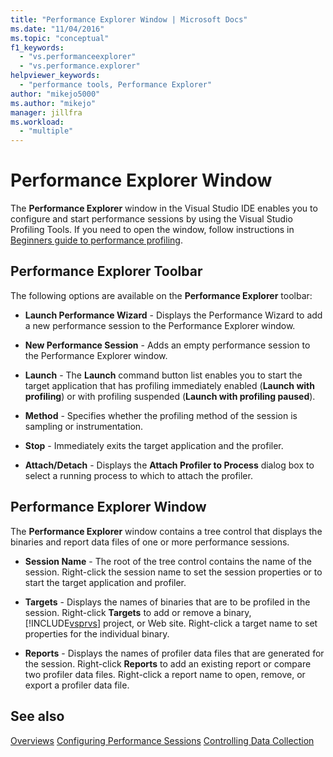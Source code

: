 ```yaml
---
title: "Performance Explorer Window | Microsoft Docs"
ms.date: "11/04/2016"
ms.topic: "conceptual"
f1_keywords:
  - "vs.performanceexplorer"
  - "vs.performance.explorer"
helpviewer_keywords:
  - "performance tools, Performance Explorer"
author: "mikejo5000"
ms.author: "mikejo"
manager: jillfra
ms.workload:
  - "multiple"
---
```

# Performance Explorer Window

The **Performance Explorer** window in the Visual Studio IDE enables you to configure and start performance sessions by using the Visual Studio Profiling Tools. If you need to open the window, follow instructions in [Beginners guide to performance profiling](../profiling/beginners-guide-to-cpu-sampling.md).

## Performance Explorer Toolbar

The following options are available on the **Performance Explorer** toolbar:

- **Launch Performance Wizard** - Displays the Performance Wizard to add a new performance session to the Performance Explorer window.

- **New Performance Session** - Adds an empty performance session to the Performance Explorer window.

- **Launch** - The **Launch** command button list enables you to start the target application that has profiling immediately enabled (**Launch with profiling**) or with profiling suspended (**Launch with profiling paused**).

- **Method** - Specifies whether the profiling method of the session is sampling or instrumentation.

- **Stop** - Immediately exits the target application and the profiler.

- **Attach/Detach** - Displays the **Attach Profiler to Process** dialog box to select a running process to which to attach the profiler.

## Performance Explorer Window

The **Performance Explorer** window contains a tree control that displays the binaries and report data files of one or more performance sessions.

- **Session Name** - The root of the tree control contains the name of the session. Right-click the session name to set the session properties or to start the target application and profiler.

- **Targets** - Displays the names of binaries that are to be profiled in the session. Right-click **Targets** to add or remove a binary, [!INCLUDE[vsprvs](../code-quality/includes/vsprvs_md.md)] project, or Web site. Right-click a target name to set properties for the individual binary.

- **Reports** - Displays the names of profiler data files that are generated for the session. Right-click **Reports** to add an existing report or compare two profiler data files. Right-click a report name to open, remove, or export a profiler data file.

## See also

[Overviews](../profiling/overviews-performance-tools.md)
[Configuring Performance Sessions](../profiling/configuring-performance-sessions.md)
[Controlling Data Collection](../profiling/controlling-data-collection.md)